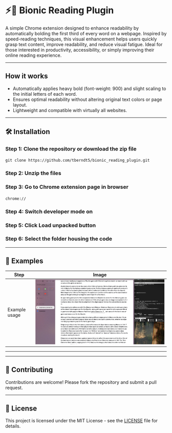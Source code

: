 <h1> ⚡📖 Bionic Reading Plugin</h1>

<p>A simple Chrome extension designed to enhance readability by automatically bolding the first third of every word on a webpage. Inspired by speed-reading techniques, this visual enhancement helps users quickly grasp text content, improve readability, and reduce visual fatigue. Ideal for those interested in productivity, accessibility, or simply improving their online reading experience.</p>

<hr>

<h2> How it works</h2>
<ul>
  <li>
    Automatically applies heavy bold (font-weight: 900) and slight scaling to the initial letters of each word.
  </li>
  <li>
    Ensures optimal readability without altering original text colors or page layout.
  </li>
  <li>
    Lightweight and compatible with virtually all websites.
  </li>
</ul>
<hr>

<h2>🛠️ Installation</h2>

<h3>Step 1: Clone the repository or download the zip file</h3>
<code>git clone https://github.com/tberndt5/bionic_reading_plugin.git</code>

<h3>Step 2: Unzip the files</h3>

<h3>Step 3: Go to Chrome extension page in browser</h3>
<code>chrome://</code>

<h3>Step 4: Switch developer mode on</h3>
<h3>Step 5: Click Load unpacked button</h3>
<h3>Step 6: Select the folder housing the code</h3>
<hr>

<h2>📸 Examples</h2>

<table>
    <thead>
        <tr>
            <th>Step</th>
            <th>Image</th>
        </tr>
    </thead>
    <tbody>
        <tr>
            <td>Example usage</td>
            <td><img src="example.jpeg" alt="Example"></td>
        </tr>
    </tbody>
</table>

<hr>

<hr>

<h2>🤝 Contributing</h2>
<p>Contributions are welcome! Please fork the repository and submit a pull request.</p>

<hr>

<h2>📄 License</h2>
<p>This project is licensed under the MIT License - see the <a href="LICENSE">LICENSE</a> file for details.</p>
